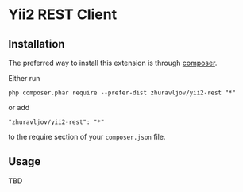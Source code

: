 Yii2 REST Client
================


Installation
------------

The preferred way to install this extension is through [composer](http://getcomposer.org/download/).

Either run

```
php composer.phar require --prefer-dist zhuravljov/yii2-rest "*"
```

or add

```
"zhuravljov/yii2-rest": "*"
```

to the require section of your `composer.json` file.


Usage
-----

TBD